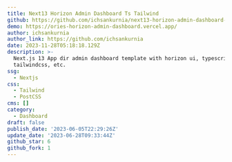 ```yaml
---
title: Next13 Horizon Admin Dashboard Ts Tailwind
github: https://github.com/ichsankurnia/next13-horizon-admin-dashboard-ts-tailwind
demo: https://ories-horizon-admin-dashboard.vercel.app/
author: ichsankurnia
author_link: https://github.com/ichsankurnia
date: 2023-11-28T05:18:18.129Z
description: >-
  Next.js 13 App dir admin dashboard template with horizon ui, typescript,
  tailwindcss, etc.
ssg:
  - Nextjs
css:
  - Tailwind
  - PostCSS
cms: []
category:
  - Dashboard
draft: false
publish_date: '2023-06-05T22:29:26Z'
update_date: '2023-06-28T09:33:44Z'
github_star: 6
github_fork: 1
---
```

